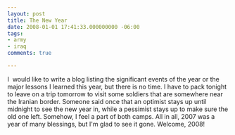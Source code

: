 ```yaml
---
layout: post
title: The New Year
date: 2008-01-01 17:41:33.000000000 -06:00
tags:
- army
- iraq 
comments: true

---
```

<p>I  would like to write a blog listing the significant events of the year or the major lessons I learned this year, but there is no time. I have to pack tonight to leave on a trip tomorrow to visit some soldiers that are somewhere near the Iranian border. Someone said once that an optimist stays up until midnight to see the new year in, while a pessimist stays up to make sure the old one left. Somehow, I feel a part of both camps. All in all, 2007 was a year of many blessings, but I'm glad to see it gone. Welcome, 2008!</p>
